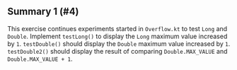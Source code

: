 ## Summary 1 (#4)

This exercise continues experiments started in `Overflow.kt` to test `Long` and
`Double`. Implement `testLong()` to display the `Long` maximum value increased
by `1`. `testDouble()` should display the `Double` maximum value increased by
`1`. `testDouble2()` should display the result of comparing `Double.MAX_VALUE`
and `Double.MAX_VALUE + 1`.